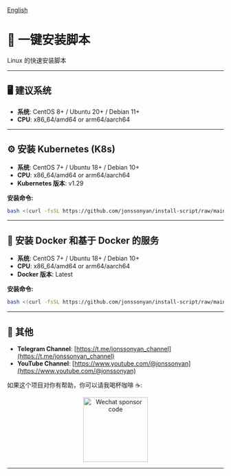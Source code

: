 [English](README.md)

# 🚀 一键安装脚本

Linux 的快速安装脚本

---

## 🖥️ 建议系统

- **系统**: CentOS 8+ / Ubuntu 20+ / Debian 11+
- **CPU**: x86_64/amd64 or arm64/aarch64

---

## ⚙️ 安装 Kubernetes (K8s)

- **系统**: CentOS 7+ / Ubuntu 18+ / Debian 10+
- **CPU**: x86_64/amd64 or arm64/aarch64
- **Kubernetes 版本**: v1.29

**安装命令:**

```bash
bash <(curl -fsSL https://github.com/jonssonyan/install-script/raw/main/k8s-install.sh)
```

---

## 🐳 安装 Docker 和基于 Docker 的服务

- **系统**: CentOS 7+ / Ubuntu 18+ / Debian 10+
- **CPU**: x86_64/amd64 or arm64/aarch64
- **Docker 版本**: Latest

**安装命令:**

```bash
bash <(curl -fsSL https://github.com/jonssonyan/install-script/raw/main/docker-install.sh)
```

---

## 📢 其他

- **Telegram Channel**: [https://t.me/jonssonyan_channel](https://t.me/jonssonyan_channel)
- **YouTube Channel**: [https://www.youtube.com/@jonssonyan](https://www.youtube.com/@jonssonyan)

如果这个项目对你有帮助，你可以请我喝杯咖啡 ☕:

<p align="center">
  <img src="https://github.com/jonssonyan/install-script/assets/46235235/cce90c48-27d3-492c-af3e-468b656bdd06" width="150" alt="Wechat sponsor code" title="Wechat sponsor code"/>
</p>

---
